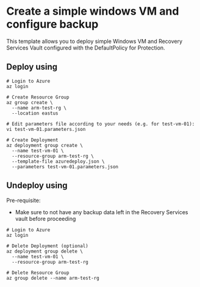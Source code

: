# Create a simple windows VM and configure backup

This template allows you to deploy simple Windows VM and Recovery Services Vault configured with the DefaultPolicy for Protection.

## Deploy using

```
# Login to Azure
az login

# Create Resource Group
az group create \
  --name arm-test-rg \
  --location eastus

# Edit parameters file according to your needs (e.g. for test-vm-01):
vi test-vm-01.parameters.json

# Create Deployment
az deployment group create \
  --name test-vm-01 \
  --resource-group arm-test-rg \
  --template-file azuredeploy.json \
  --parameters test-vm-01.parameters.json
```

## Undeploy using

Pre-requisite:
* Make sure to not have any backup data left in the Recovery Services vault before proceeding

```
# Login to Azure
az login

# Delete Deployment (optional)
az deployment group delete \
  --name test-vm-01 \
  --resource-group arm-test-rg

# Delete Resource Group
az group delete --name arm-test-rg
```
